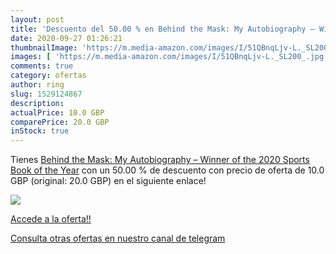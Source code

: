 ```yaml
---
layout: post
title: 'Descuento del 50.00 % en Behind the Mask: My Autobiography – Winn'
date: 2020-09-27 01:26:21
thumbnailImage: 'https://m.media-amazon.com/images/I/51QBnqLjv-L._SL200_.jpg'
images: [ 'https://m.media-amazon.com/images/I/51QBnqLjv-L._SL200_.jpg' ]
comments: true
category: ofertas
author: ring
slug: 1529124867
description:
actualPrice: 10.0 GBP
comparePrice: 20.0 GBP
inStock: true
---
```


Tienes [Behind the Mask: My Autobiography – Winner of the 2020 Sports Book of the Year](https://www.amazon.com/dp/1529124867/?tag=redken08-20) con un 50.00 % de descuento con precio de oferta de 10.0 GBP (original: 20.0 GBP) en el siguiente enlace!

[![](https://m.media-amazon.com/images/I/51QBnqLjv-L._SL200_.jpg)](https://www.amazon.com/dp/1529124867/?tag=redken08-20)

[Accede a la oferta!!](https://www.amazon.com/dp/1529124867/?tag=redken08-20)

[Consulta otras ofertas en nuestro canal de telegram](https://t.me/s/ofertas25)
